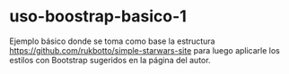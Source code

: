 # uso-boostrap-basico-1
Ejemplo básico donde se toma como base la estructura https://github.com/rukbotto/simple-starwars-site  para luego aplicarle los estilos con Bootstrap sugeridos en la página del autor.
